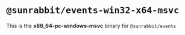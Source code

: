 # `@sunrabbit/events-win32-x64-msvc`

This is the **x86_64-pc-windows-msvc** binary for `@sunrabbit/events`
